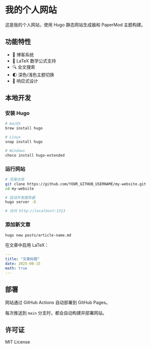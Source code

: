 # 我的个人网站

这是我的个人网站，使用 Hugo 静态网站生成器和 PaperMod 主题构建。

## 功能特性

- 📝 博客系统
- 📐 LaTeX 数学公式支持
- 🔍 全文搜索
- 🌓 深色/浅色主题切换
- 📱 响应式设计

## 本地开发

### 安装 Hugo

```bash
# macOS
brew install hugo

# Linux
snap install hugo

# Windows
choco install hugo-extended
```

### 运行网站

```bash
# 克隆仓库
git clone https://github.com/YOUR_GITHUB_USERNAME/my-website.git
cd my-website

# 启动开发服务器
hugo server -D

# 访问 http://localhost:1313
```

### 添加新文章

```bash
hugo new posts/article-name.md
```

在文章中启用 LaTeX：

```yaml
---
title: "文章标题"
date: 2025-08-15
math: true
---
```

## 部署

网站通过 GitHub Actions 自动部署到 GitHub Pages。

每次推送到 `main` 分支时，都会自动构建并部署网站。

## 许可证

MIT License